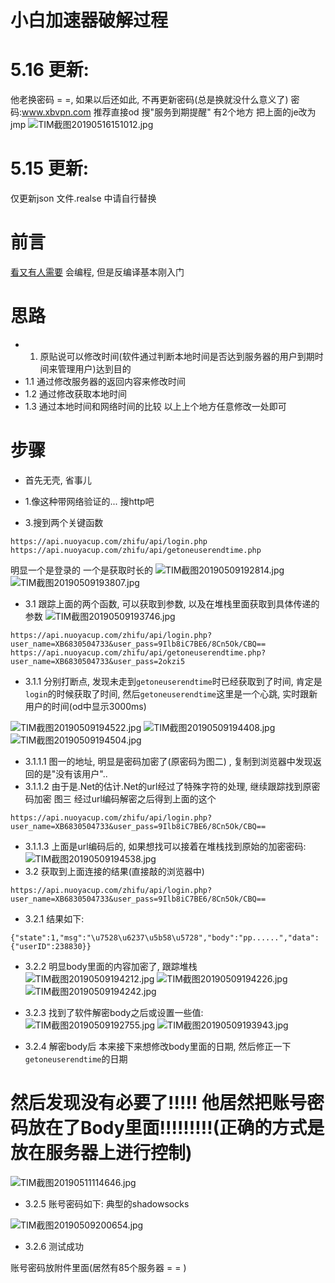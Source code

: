 # 小白加速器破解过程
# 5.16 更新:
他老换密码 = =, 如果以后还如此, 不再更新密码(总是换就没什么意义了)
密码:www.xbvpn.com
推荐直接od 搜"服务到期提醒" 有2个地方
把上面的je改为jmp
![TIM截图20190516151012.jpg](https://i.loli.net/2019/05/16/5cdd0d19bd29023378.jpg)

# 5.15 更新:
  仅更新json 文件.realse 中请自行替换
# 前言
[看又有人需要](https://www.52pojie.cn/thread-951633-1-1.html)
会编程, 但是反编译基本刚入门

# 思路
+ 1. 原贴说可以修改时间(软件通过判断本地时间是否达到服务器的用户到期时间来管理用户)达到目的
+ 1.1 通过修改服务器的返回内容来修改时间
+ 1.2 通过修改获取本地时间
+ 1.3 通过本地时间和网络时间的比较
以上上个地方任意修改一处即可

# 步骤
+ 首先无壳,  省事儿

+ 1.像这种带网络验证的... 搜http吧



+ 3.搜到两个关键函数
```
https://api.nuoyacup.com/zhifu/api/login.php
https://api.nuoyacup.com/zhifu/api/getoneuserendtime.php

```
明显一个是登录的
一个是获取时长的
![TIM截图20190509192814.jpg](https://i.loli.net/2019/05/09/5cd411b1894b5.jpg)
![TIM截图20190509193807.jpg](https://i.loli.net/2019/05/09/5cd411b1a09dc.jpg)
+ 3.1 跟踪上面的两个函数, 可以获取到参数, 以及在堆栈里面获取到具体传递的参数
![TIM截图20190509193746.jpg](https://i.loli.net/2019/05/09/5cd411b176e18.jpg)
```
https://api.nuoyacup.com/zhifu/api/login.php?user_name=XB6830504733&user_pass=9Ilb8iC7BE6/8Cn5Ok/CBQ==
https://api.nuoyacup.com/zhifu/api/getoneuserendtime.php?user_name=XB6830504733&user_pass=2okzi5

```
+ 3.1.1 分别打断点, 发现未走到```getoneuserendtime```时已经获取到了时间, 肯定是```login```的时候获取了时间, 然后```getoneuserendtime```这里是一个心跳, 实时跟新用户的时间(od中显示3000ms)

![TIM截图20190509194522.jpg](https://i.loli.net/2019/05/09/5cd413a5794e8.jpg)
![TIM截图20190509194408.jpg](https://i.loli.net/2019/05/09/5cd413a583249.jpg)
![TIM截图20190509194504.jpg](https://i.loli.net/2019/05/09/5cd413a570c60.jpg)

+ 3.1.1.1 图一的地址, 明显是密码加密了(原密码为图二) , 复制到浏览器中发现返回的是"没有该用户"..
+ 3.1.1.2 由于是.Net的估计.Net的url经过了特殊字符的处理, 继续跟踪找到原密码加密  图三 经过url编码解密之后得到上面的这个
```
https://api.nuoyacup.com/zhifu/api/login.php?user_name=XB6830504733&user_pass=9Ilb8iC7BE6/8Cn5Ok/CBQ==
```
+ 3.1.1.3 上面是url编码后的, 如果想找可以接着在堆栈找到原始的加密密码:
![TIM截图20190509194538.jpg](https://i.loli.net/2019/05/09/5cd4137fee64d.jpg)
+ 3.2 获取到上面连接的结果(直接敲的浏览器中)
```
https://api.nuoyacup.com/zhifu/api/login.php?user_name=XB6830504733&user_pass=9Ilb8iC7BE6/8Cn5Ok/CBQ==
```
+ 3.2.1 结果如下:
```
{"state":1,"msg":"\u7528\u6237\u5b58\u5728","body":"pp......","data":{"userID":238830}}
```
+ 3.2.2 明显body里面的内容加密了, 跟踪堆栈
![TIM截图20190509194212.jpg](https://i.loli.net/2019/05/09/5cd41671ad5d6.jpg)
![TIM截图20190509194226.jpg](https://i.loli.net/2019/05/09/5cd41671ae234.jpg)
![TIM截图20190509194242.jpg](https://i.loli.net/2019/05/09/5cd41671c1de9.jpg)

+ 3.2.3 找到了软件解密body之后或设置一些值:
![TIM截图20190509192755.jpg](https://i.loli.net/2019/05/09/5cd416dd0bb30.jpg)
![TIM截图20190509193943.jpg](https://i.loli.net/2019/05/09/5cd416a41d4f7.jpg)

+ 3.2.4 解密body后 本来接下来想修改body里面的日期, 然后修正一下```getoneuserendtime```的日期
# 然后发现没有必要了!!!!! 他居然把账号密码放在了Body里面!!!!!!!!!(正确的方式是放在服务器上进行控制)
![TIM截图20190511114646.jpg](https://i.loli.net/2019/05/11/5cd665a9cf73e.jpg)
+ 3.2.5 账号密码如下: 典型的shadowsocks

![TIM截图20190509200654.jpg](https://i.loli.net/2019/05/09/5cd417ea8b5cf.jpg)
+ 3.2.6 测试成功


账号密码放附件里面(居然有85个服务器 = = )





